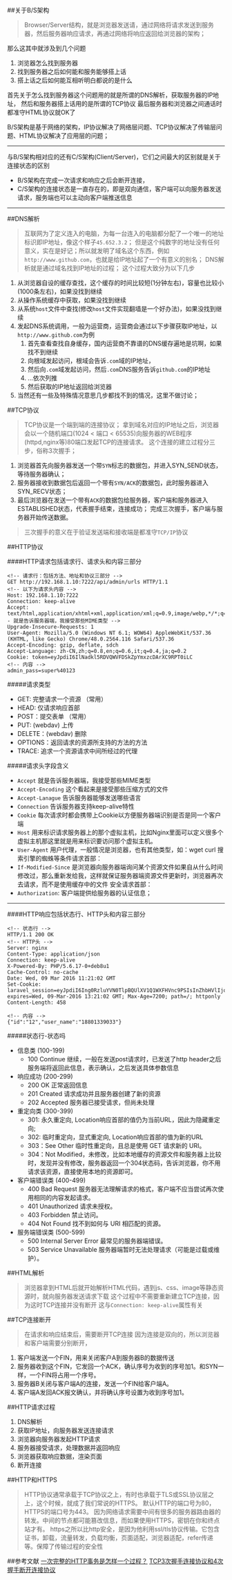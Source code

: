 ##关于B/S架构
> Browser/Server结构，就是浏览器发送请，通过网络将请求发送到服务器，然后服务器响应请求，再通过网络将响应返回给浏览器的架构；

那么这其中就涉及到几个问题

1. 浏览器怎么找到服务器
2. 找到服务器之后如何能和服务能够搭上话
3. 搭上话之后如何能互相听明白都说的是什么

首先关于怎么找到服务器这个问题用的就是所谓的DNS解析，获取服务器的IP地址，
然后和服务器搭上话用的是所谓的TCP协议
最后服务器和浏览器之间通话时都准守HTML协议就OK了

B/S架构是基于网络的架构，IP协议解决了网络层问题、TCP协议解决了传输层问题、HTML协议解决了应用层的问题；

---
与B/S架构相对应的还有C/S架构(Client/Server)，它们之间最大的区别就是关于连接状态的区别

+ B/S架构在完成一次请求和响应之后会断开连接，
+ C/S架构的连接状态是一直存在的，即是双向通信，客户端可以向服务器发送请求，服务端也可以主动向客户端推送信息

---

##DNS解析
> 互联网为了定义连入的电脑，为每一台连入的电脑都分配了一个唯一的地址标识即IP地址，像这个样子`45.652.3.2`；
> 但是这个纯数字的地址没有任何意义，实在是好记；所以就发明了域名这个东西，例如`http://www.github.com`，也就是给IP地址起了一个有意义的别名；
> DNS解析就是通过域名找到IP地址的过程；
> 这个过程大致分为以下几步

1. 从浏览器自设的缓存查找，这个缓存的时间比较短(1分钟左右)，容量也比较小(1000条左右)，如果没找到继续
2. 从操作系统缓存中获取，如果没找到继续
3. 从系统`host`文件中查找(修改`host`文件实现翻墙是一个好办法)，如果没找到继续
4. 发起DNS系统调用，一般为运营商，运营商会通过以下步骤获取IP地址，以`http://www.github.com`为例
    1. 首先查看查找自身缓存，国内运营商不靠谱的DNS缓存遍地是坑啊，如果找不到继续
    2. 向根域发起访问，根域会告诉`.com`域的IP地址，
    3. 然后向`.com`域发起访问，然后`.com`DNS服务告诉`github.com`的IP地址
    4. ...依次列推
    5. 然后获取的IP地址返回给浏览器
5. 当然还有一些及特殊情况意思几步都找不到的情况，这里不做讨论；

##TCP协议
> TCP协议是一个端到端的连接协议；
> 拿到域名对应的IP地址之后，浏览器会以一个随机端口(1024 < 端口 < 65535)向服务器的WEB程序(httpd,nginx等)80端口发起TCP的连接请求。
> 这个连接的建立过程分三步，俗称3次握手；

1. 浏览器首先向服务器发送一个带`SYN`标志的数据包，并进入SYN_SEND状态，等待服务器确认；
2. 服务器接收到数据包后返回一个带有`SYN/ACK`的数据包，此时服务器进入SYN_RECV状态；
3. 最后浏览器在发送一个带有`ACK`的数据包给服务器，客户端和服务器进入ESTABLISHED状态，代表握手结束，连接成功；
完成三次握手，客户端与服务器开始传送数据。

> 三次握手的意义在于验证发送端和接收端是都准守`TCP/IP`协议

##HTTP协议

####HTTP请求包括请求行、请求头和内容三部分
    
    <!-- 请求行：包括方法、地址和协议三部分 -->
    GET http://192.168.1.10:7222/api/admin/urls HTTP/1.1  
    <!-- 以下为请求头内容 -->
    Host: 192.168.1.10:7222
    Connection: keep-alive
    Accept: text/html,application/xhtml+xml,application/xml;q=0.9,image/webp,*/*;q=0.8<!-- 就是告诉服务器端，我接受那些MIME类型 -->
    Upgrade-Insecure-Requests: 1
    User-Agent: Mozilla/5.0 (Windows NT 6.1; WOW64) AppleWebKit/537.36 (KHTML, like Gecko) Chrome/48.0.2564.116 Safari/537.36
    Accept-Encoding: gzip, deflate, sdch
    Accept-Language: zh-CN,zh;q=0.8,en;q=0.6,it;q=0.4,ja;q=0.2
    Cookie: token=eyJpdiI6IlNadkl5RDVQWVFDSkZpYmxzcDArXC9RPT0iLC
    <!-- 内容 -->
    admin_pass=super%40123

#####请求类型
+ GET: 完整请求一个资源 （常用）
+ HEAD: 仅请求响应首部
+ POST：提交表单  （常用）
+ PUT: (webdav) 上传 
+ DELETE：(webdav) 删除 
+ OPTIONS：返回请求的资源所支持的方法的方法 
+ TRACE: 追求一个资源请求中间所经过的代理 

#####请求头字段含义
+ `Accept`  就是告诉服务器端，我接受那些MIME类型
+ `Accept-Encoding`  这个看起来是接受那些压缩方式的文件
+ `Accept-Lanague`   告诉服务器能够发送哪些语言 
+ `Connection`       告诉服务器支持keep-alive特性
+ `Cookie`           每次请求时都会携带上Cookie以方便服务器端识别是否是同一个客户端
+ `Host`             用来标识请求服务器上的那个虚拟主机，比如Nginx里面可以定义很多个虚拟主机那这里就是用来标识要访问那个虚拟主机。
+ `User-Agent`       用户代理，一般情况是浏览器，也有其他类型，如：wget curl 搜索引擎的蜘蛛等条件请求首部：
+ `If-Modified-Since` 是浏览器向服务器端询问某个资源文件如果自从什么时间修改过，那么重新发给我，这样就保证服务器端资源文件更新时，浏览器再次去请求，而不是使用缓存中的文件
安全请求首部：
+ `Authorization`: 客户端提供给服务器的认证信息；

---
####HTTP响应包括状态行、HTTP头和内容三部分
    
    <!-- 状态行 -->
    HTTP/1.1 200 OK
    <!-- HTTP头 -->
    Server: nginx
    Content-Type: application/json
    Connection: keep-alive
    X-Powered-By: PHP/5.6.17-0+deb8u1
    Cache-Control: no-cache
    Date: Wed, 09 Mar 2016 11:21:02 GMT
    Set-Cookie: laravel_session=eyJpdiI6Ing0RzluYVN0TlpBQUlXV1Q1WXFHVnc9PSIsInZhbHVlIjoiTnNCODNDM1YwMU14RXRtRGJuYWE4cWxRQzFzSG84bUpIUkRVYUVsRUNcL2RKZ3lERWQ1aXZoamZGWnNXY2dHU3RqTlFpc0N6N29BNCt2TGc2eGRSYUlRPT0iLCJtYWMiOiJhNThkYmNlNDNlNWMzZmY3OTllNTJlYjNmZjMyM2FlYzZhOWY0NjMwYzE3YTJjYjg0MWY2MDc5NmY5YjI2OTA4In0%3D; expires=Wed, 09-Mar-2016 13:21:02 GMT; Max-Age=7200; path=/; httponly
    Content-Length: 458

    <!-- 内容 -->
    {"id":"12","user_name":"18801339033"}

#####状态行-状态吗
+ 信息类 (100-199)
    * 100  Continue  继续，一般在发送post请求时，已发送了http header之后服务端将返回此信息，表示确认，之后发送具体参数信息
+ 响应成功 (200-299)
    * 200  OK   正常返回信息
    * 201  Created  请求成功并且服务器创建了新的资源
    * 202  Accepted  服务器已接受请求，但尚未处理
+ 重定向类 (300-399)
    * 301: 永久重定向, Location响应首部的值仍为当前URL，因此为隐藏重定向;
    * 302: 临时重定向，显式重定向, Location响应首部的值为新的URL
    * 303：See Other  临时性重定向，且总是使用 GET 请求新的 URI。
    * 304：Not Modified，未修改，比如本地缓存的资源文件和服务器上比较时，发现并没有修改，服务器返回一个304状态码，告诉浏览器，你不用请求该资源，直接使用本地的资源即可。
+ 客户端错误类 (400-499)
    * 400 Bad Request  服务器无法理解请求的格式，客户端不应当尝试再次使用相同的内容发起请求。
    * 401 Unauthorized  请求未授权。
    * 403 Forbidden  禁止访问。
    * 404 Not Found  找不到如何与 URI 相匹配的资源。
+ 服务端错误类 (500-599)
    * 500 Internal Server Error  最常见的服务器端错误。
    * 503 Service Unavailable 服务器端暂时无法处理请求（可能是过载或维护）。



##HTML解析
> 浏览器拿到HTML后就开始解析HTML代码，遇到js、css、image等静态资源时，就向服务器发送请求下载
> 这个过程中不需要重新建立TCP连接，因为这时TCP连接并没有断开
> 这与`Connection: keep-alive`属性有关


##TCP连接断开
> 在请求和响应结束后，需要断开TCP连接
> 因为连接是双向的，所以浏览器和客户端需要分别断开，

1. 客户端发送一个FIN，用来关闭客户A到服务器B的数据传送
2. 服务器收到这个FIN，它发回一个ACK，确认序号为收到的序号加1。和SYN一样，一个FIN将占用一个序号。
3. 服务器B关闭与客户端A的连接，发送一个FIN给客户端A。
4. 客户端A发回ACK报文确认，并将确认序号设置为收到序号加1。


##HTTP请求过程
1. DNS解析
2. 获取IP地址，向服务器发送连接请求
3. 浏览器向服务器发起HTTP请求
4. 服务器接受请求，处理数据并返回响应
5. 浏览器获取响应数据，渲染页面
6. 断开连接


##HTTP和HTTPS
> HTTP协议通常承载于TCP协议之上，有时也承载于TLS或SSL协议层之上，这个时候，就成了我们常说的HTTPS。
> 默认HTTP的端口号为80，HTTPS的端口号为443。
> 因为网络请求需要中间有很多的服务器路由器的转发。中间的节点都可能篡改信息，而如果使用HTTPS，密钥在你和终点站才有。
> https之所以比http安全，是因为他利用ssl/tls协议传输。它包含证书，卸载，流量转发，负载均衡，页面适配，浏览器适配，refer传递等。保障了传输过程的安全性

##参考文献
[一次完整的HTTP事务是怎样一个过程？](http://www.linux178.com/web/httprequest.html)
[TCP3次握手连接协议和4次握手断开连接协议](http://blog.csdn.net/lostyears/article/details/7104349)